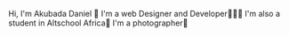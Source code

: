 Hi, I'm Akubada Daniel 👻
I'm a web Designer and Developer👩‍💻🎨
I'm also a student in Altschool Africa🎯
I'm a photographer📸


<!---
Panda3809/Panda3809 is a ✨ special ✨ repository because its `README.md` (this file) appears on your GitHub profile.
You can click the Preview link to take a look at your changes.
--->
